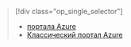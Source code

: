 > [!div class="op_single_selector"]
> * [портала Azure](../articles/storage/storage-create-storage-account.md)
> * [Классический портал Azure](../articles/storage/storage-create-storage-account-classic-portal.md)
> 
> 



<!--HONumber=Nov16_HO2-->


